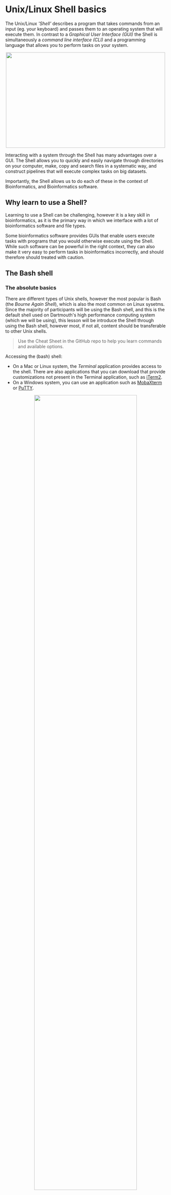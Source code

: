 # Unix/Linux Shell basics

The Unix/Linux *'Shell'* describes a program that takes commands from an input (eg. your keyboard) and passes them to an operating system that will execute them. In contrast to a *Graphical User Interface (GUI)* the Shell is simultaneously a *command line interface (CLI)* and a programming language that allows you to perform tasks on your system.

<p align="center">
  <img src="../figures/terminal.png" height="300" width="500"/>
</p>

Interacting with a system through the Shell has many advantages over a GUI. The Shell allows you to quickly and easily navigate through directories on your computer, make, copy and search files in a systematic way, and construct pipelines that will execute complex tasks on big datasets.

Importantly, the Shell allows us to do each of these in the context of Bioinformatics, and Bioinformatics software.

## Why learn to use a Shell?  
Learning to use a Shell can be challenging, however it is a key skill in bioinformatics, as it is the primary way in which we interface with a lot of bioinformatics software and file types.

Some bioinformatics software provides GUIs that enable users execute tasks with programs that you would otherwise execute using the Shell. While such software can be powerful in the right context, they can also make it very easy to perform tasks in bioinformatics incorrectly, and should therefore should treated with caution.


## The Bash shell

### The absolute basics

There are different types of Unix shells, however the most popular is Bash (the *Bourne Again Shell*), which is also the most common on Linux sysetms. Since the majority of participants will be using the Bash shell, and this is the default shell used on Dartmouth's high performance computing system (which we will be using), this lesson will be introduce the Shell through using the Bash shell, however most, if not all, content should be transferable to other Unix shells.

> Use the Cheat Sheet in the GitHub repo to help you learn commands and available options.

Accessing the (bash) shell:  
- On a Mac or Linux system, the *Terminal* application provides access to the shell. There are also applications that you can download that provide customizations not present in the Terminal application, such as [iTerm2](https://iterm2.com/).
- On a Windows system, you can use an application such as [MobaXterm](https://mobaxterm.mobatek.net/) or [PuTTY](https://www.putty.org/).

<p align="center">
  <img src="../figures/shell.png" height="80%" width="80%"/>
</p>

When you open your terminal application you will be presented with the command prompt `$` when you are able to input commands. If the terminal is busy and cannot currently accept new commands, you will not be presented with the prompt.

When the prompt is shown, you can enter commands by typing them in after the prompt. Commands are typically composed of three components:  
- the name of the command itself  
- any flags or options you wish to run the command with (not always required)
- a file or directory to act on (sometimes implicit)

In the above example, we are asking the Shell to pass the `mkdir` command to the operating system (for making directories) with the `-p` option (which lets us make parent and sub directories at the same time) and the argument detailing what directory we want the command to make.

Manual pages for specific commands can be accessed using the `man` command.
```bash
man mkdir
```

The shell provides us with commands that allow us to list files in our current working directory, as well as change the current working directory to another location. For example:
```bash
# 'ls' command lists files in our current working directory
ls

# run ls with the '-a' option to include hidden files
ls -a

# The pwd command shows you your current working directory
pwd

# cd allows you to change your current working directory ('.' means current directory)
cd ./

# '..' tells the shell to move your current directory up one directory
cd ..

# check you directory again
pwd

# now go back down the tree.  Replace the directory name with your own.
cd OwenW/
pwd
```

To go back down the directory structure, we specified a directory that was in our current working directory (cd). This is called a **relative path**, since it is relative to our current directory and will only work if our current directory is relative to the directory we are trying to reach.  

Relative paths are contrasted to **absolute paths** which always starts with a '/' and will start at the root (highest level) of the directory tree, and work from wherever you are in the directory substructure. For example:
```bash
ls /Users/OwenW/
```

By default, your terminal application will start your current directory as your *home directory* (more on that later). No matter where you are, you can always get back to your home directory using the tilde `~` with the `cd` command.
```bash
cd ~
```

Another useful command is `echo` which will evaluate and print characters provided to it.
```bash
echo "words words words"
```

We can use the redirect command (>) to redirect the output of commands like echo into a file. As an example, lets save the important note we made above to a text file.
```bash
echo "words words words" > mynotes.txt
```
## Log on to discovery cluster

Many of the higher level commands for working with NGS data will require a lot of memory and computing power, more than most laptops can handle efficiently.
The discovery cluster is a resource hosted by Dartmouth's Research Computing team. This cluster enables you to execute high level commands without using the memory and computing power on your local machine (more on this soon). Let's log onto the discovery cluster now. We will use a secure shell command `ssh` to log onto the discovery cluster.

```bash

# Establish the secure shell connection
ssh netID@discovery.dartmouth.edu

# Enter your password at the prompt (when you type no characters will show up to preserve privacy)
netID@discovery.dartmouth.edu's password:

# You're in!
(base) [netID@discovery7 ~]$

```
The commands that you just executed locally in your terminal window work the same way when you are logged into discovery. It is always useful to orient yourself when you're working on an HPC so that you know where the output of all of the commands you run will end up. Let's run our first command to get your location.

```bash

# Check your location on the cluster
pwd

```

You should see something like `/dartfs-hpc/rc/home/h/netID` displayed in response to your command. Initially when you log on you will always be directed to your home directory (the address or path listed above). Your home directory by default will have 50GB of storage space to begin with, if you are running something that requires more storage space it is possible to extend that limit temporarily with the `/dartfs-hpc/scratch/ drive`. This is where we have stored all of the files you will be working with today. Directories and files hosted on the `/dartfs-hpc/scratch/` drive will only be kept for 45 days, you will receive a notification from Research Computing before the data is deleted.

It is a good idea when working on projects on an HPC to stay organized, so let's start by making a folder, or directory, to store all of the work you do today we will call it `fundamentals_of_bioinformatics`. You will notice that I chose a title that has no spaces in it, this is because the space is a special character, special characters need to be *escaped* with the `\` and so `funadmentals_of_bioinformatics` would look like `fundamentals\ of\ bioinformatics` with the escape characters. You can see that file names with spaces become unwieldy to type out so most programmers will replace spaces with `_`, `.`, or `-` in their filenames to keep everything neat.

```bash
# Navigate to scratch so you can make your own directory there 
cd /dartfs-hpc/scratch/

# Make the directory.  Replace 'owm' with your own username.
mkdir -p omw/fundamentals_of_bioinformatics

# Change to the newly-created directory.
cd omw/fundamentals_of_bioinformatics

# Set an alias so we can get here quickly 
alias biow='cd /dartfs-hpc/scratch/omw/fundamentals_of_bioinformatics'
# NOTE: you can add this line to your .bashrc so it get run every time you log in, we will cover this below 

# Check your location on the cluster
pwd

# List the contents of your directory
ls

```
As expected, the new directory that you created is empty there are no files. Lets copy a file from the `/dartfs-hpc/scratch/` directory we created for this workshop to the directory you just created. This file (`all_counts.txt`) provides raw read counts for an RNA-seq experiment, with genes in rows and samples in columns.

```bash

# Copy the file from the scratch drive to the fundamentals_of_bioinformatics directory you just created
cp /dartfs-hpc/scratch/fund_of_bioinfo/all_counts.txt ./

```


### Viewing the contents of files

The shell provides us with commands to view the contents of files in define ways. The `cat` command for example (which stands for for concatenate) will print the entire contents of a file to the terminal. This can be useful for smaller files, but as you will see with larger files can quickly fill the terminal with more lines of data than it can display.

```bash
cat all_counts.txt
```

When working with larger files, which we are usually doing in bioinformatics, you may not wish to print the whole file as it would overrun your terminal. Other commands exist that allow you to explore file contents with more control.
- `more` shows you as much of the file as can be shown in the size of the terminal screen you have open, and you can continue to "scroll" through the rest of the file by using the space bar  
- `less` is a similar command to `more`, and has advantages such as not persiting in the terminal, and being searchable
- `head` will print the first 10 lines by default, but this number can be controlled with the `-n` option
- `tail` will print the final 10 lines of a file, and can also be controlled with the `-n` option

We will use a larger text file to show the utility of these commands, as well as other commands in the subsequent parts of this lesson.
```bash
# Show the first 20 lines of the all_counts.txt file
head -n 20 all_counts.txt

# Show the last 50 lines of the all_counts.txt file
tail -n 50 all_counts.txt

# Use the word count (wc) command with the lines option (-l) to show how many lines (rows) are in the dataset
wc -l all_counts.txt
```

### Renaming and removing files

Sometimes you will need to reorganize your directories or rename a file, which can be achieved with the `mv` command. Let's start by copying the all_counts.txt file from the fundamentals_of_bioinformatics directory to your home directory.

```bash
# Copy the all_counts.txt file to your home directory
cp all_counts.txt ~/all_counts.txt
```
Now let's rename the copy of the all_counts.txt file that we just created.
```bash
# Rename the copied all_counts.txt file
mv ~/all_counts.txt ~/all_counts.copy.txt
```
You can also use the `mv` command to move a file to a new location. Let's move the all_counts.copy.txt from your home directory into your fundamentals_of_bioinformatics directory.
```bash
# Move the all_counts.copy.txt into your fundamentals_of_bioinformatics directory.  Replace scratch directory with your own.
mv ~/all_counts.copy.txt /dartfs-hpc/scratch/omw/fundamentals_of_bioinformatics/all_counts.copy.txt

#check the contents of your fundamentals_of_bioinformatics directory
ls
```

Copying the all_counts.copy.txt file was just an exercise to show you how the tools work, in practice you will want to keep your directories as neat as possible as you accumulate a lot of files. Let's remove the all_counts.copy.txt file with the `rm` command.

```bash
# For the sake of being careful, let's first list the details file to be removed
ls -l all_counts.copy.txt
# Remove the all_counts.copy.txt file
rm all_counts.copy.txt
```

You will notice that before the file was deleted you were asked if you were sure you wanted this file deleted. You want to be careful not to remove files that you did not create if you are working in shared directories. If you want to bypass this checkpoint, you can use the `-f` flag with `rm -f` to force the removal of a file, but be careful with this, as there is no *Trash* equivalent in the shell.

### Manipulating file contents

Some commands enable you to manipulate and subset files based on specific parameters. One useful example is the `cut` command, which allows you to 'cut' a file based on the options you select, such as the `-f` option, which corresponds to fields (columns). We could use `cut` to obtain read counts for only the first 5 samples in `all_counts.txt`.
```bash
# Look at only the counts from the first five columns
cut -f 1,2,3,4,5 all_counts.txt
```

To prevent all rows being printed to our console, we could combine the `cut` command with the `head` command using a *'pipe'*, specified by a '|'. Pipes send the output an initial command to a subsequent command, all in the same line, to allow the output of the first command to be used as the input to the second.
```bash
# List only the first 20 lines of only samples SRR1039508 (col 2) and SRR1039523 (col 17)
cut -f 1,2,17 all_counts.txt | head -n 20
```

Similarly to how we used the pipe operator (|) above, we could use the redirect operator(>) to send the output of the cut command to create a new counts file, that only contains the columns 1 (gene IDs), and samples in columns 2 and 17.
```bash
# Print the counts from SRR1039508 and SRR1039523 to a new file
cut -f 1,2,17 all_counts.txt > all_counts_sub.txt

# look at head of this new file
head all_counts_sub.txt
```

### Pattern matching with *grep*

Often we will want to pull a specific piece of information from a large file, let's say that we were interested in the read counts for a specific gene, ALDH3B1 (Ensembl ID: ENSG00000006534). We can use the `grep` command to search for this ID, or any other character string we are interested in, in our counts matrix.
```bash
# Get the count data for ENSG00000006534 (ALDH3B1) from all_counts.txt
grep "ENSG00000006534" all_counts.txt
```

`grep` is a pattern recognition tool that searches in files for a character string we can define. We can define the entire character string, as we did above, or combine regular characters with special characters (or 'wildcards') to search for specific types of matches. Some commonly used special characters are included in the table below.

Operator | Effect
---|---
\* | wildcard stands for any number of anything
^ | start of the line
$ | end of the line
[0-9] or \d| any number (0123456789)
[a-z]| any lowercase letter
[A-Z]| any uppercase letter
\t | a tab

These regular expressions can be used with any of the tools that you have learned thus far, so if we wanted to list all of the files in our directory that end in .txt we could use the following command.

```bash
# List all files that end in .txt
ls *.txt
```

We can even enhance the power of these regular expressions by specifying how many times we expect to see the regular expression with quantifiers.

Quantifier| Operation
---|---
X* | 0 or more repetitions of X
X+ | 1 or more repetitions of X
X? | 0 or 1 instances of X

Now let's use some of these regular expressions in a `grep` command  to see their utility. Let's use regular expressions to see how many genes have zero reads counted for the first four samples. The flag `-P` indicates that we will be using perl-style regular expressions in the pattern we are searching for, you can use `grep --h` to learn more about available flags for the `grep` command. 

```bash
# Count the number of genes with no reads in the first four samples
grep -P "^ENSG[0-9]*\t0\t0\t0\t0\t" all_counts.txt| wc -l

# Count the number of genes with no reads expressed in any of the samples
grep -P "^ENSG[0-9]*\t0\t0\t0\t0\t0\t0\t0\t0\t0\t0\t0\t0\t0\t0\t0\t0$" all_counts.txt| wc -l
```

### Shell environment variables

The command line *environment* essentially describes a collection of variables that have been set to provide context for the commands that you run. These variables are referred to as *environment variables*. Several environment variables are set automatically every time you log into the bash shell. The `env` command will show all environment variables available in the current shell. Try that now:
```bash
env
```

One important environment variable is `$HOME`, which contains the path to your home directory. Variables such as HOME can be evaluated by placing the `$` in front of them. For example:
```bash
echo $HOME
```

Variables can also be set then called as needed. These can be virtually anything. For example, perhaps you want to save the name of the genome version you are working with in your current session, so it can be easily called multiple times in some bash code you are writing.
```bash
# set the variable
genv='hg38.patch13'

# call it with echo and the $
echo $genv
```

You can also use variables to store commands that you want to run without having to type the entire command out each time. For example, we might run the `ls` command often with the flags `-lah` to show files in a list format, including all hidden files, and with file sizes in human readable format. The entire command would be `ls -lah`, however if we save the command to a variable, and then call the variable directly, the command will be evaluated by the shell.

```bash
# save to variable
ll="ls -lah"

# call variable to execute command
$ll
```

It is possible to make variables you add to your environment persistent, meaning those changes will define your environment each time you start a new bash session. This can be achieved by adding the variable assignment to one of the *environment files*, which are a set of files that are executed everytime you start a new bash session. These files are typically hidden, so we need to use `ls` with the `-a` flag to see them.

List all files in your home directory and locate the `.bash_profile` environment file, and view its contents with the `cat` command.

```bash
# navigate to your home directory
cd ~

# view files in current working directory and include hidden files
ls -a

# view contents of bash profile
cat .bash_profile
```

The `.bash_profile` is run every time you start a bash session and contains variables used to configure the bash environment. You can add lines to the `.bash_profile` to set environment variables that will be established each time you start a new session. Lets add the command we created above to our `.bash_profile`.
```bash
# use the nano text editor to add the line ' ll="ls -lah" ' to your bash_profile
nano `.bash_profile`

# source the new bash_profile to add the environment variables to your current session (or start a new bash session)
source ~/.bash_profile

# now run the command as we did above
$ll
```

Now `$ll` will be set as an environment variable every time we start a new bash terminal. It is also possible to avoid using the `$` to evaluate this variable by using the `alias` command in bash. `alias` allows you to set command that can be called directly using whatever characters you define, and can be added to your `.bash_profile` in the same way as we did above.

```bash
# make an alias for the ls -lah command
alias ll="ls -lah"

# call command directly with ll
ll
```

Another effective use of an alias is for accessing specific directories quickly. For example, if we had a project sub directory that we regularly want to access, such as `~/project/with/many/directories/`, we would need to write this out every time to get there from our $HOME directory, using `cd /project/with/many/directories/`. Using an alias, we can save this command so that it is more easily callable.
```bash
# make a long directory path that you may want to get to quickly in the future
mkdir -p ~/project/with/many/directories/

# make an alias for it
alias pd="cd ~/project/with/many/directories/"

# now call the alias
pd

# check your current dir
pwd
```

Again, just like above, we could add this line defining the alias command to our `.bash_profile` to make this alias available every time we start a new bash session, without even having to set it (after we have put it in our `.bash_profile`). Do this again with nano:
```bash
nano .bash_profile
```

### The $PATH environment variable

Another very important environment variable is `$PATH`, which stores a list of directories that tells bash where specific programs that we want to be available to us are stored. Programs are executable files, and bash needs to know where these files are in order to run the commands as we call them.

The list is stored as strings separated by colons, so that many directories can be defined. Use `echo` to print `$PATH` variable.
```shell
echo $PATH

# Make the output more readable using 'tr' to swap the colons for newlines
echo $PATH| tr ":" "\n"
```

As you can see, many of the directory names end in `bin` which standards for *binary*, which is a common directory name to store executables (programs).

Importantly, you can add directories to your `$PATH` as you either create or install programs, making them available to you as executables. Since the `$PATH` variable is set each time your `.bash_profile` is run at the start of a new session, the executables you add to `$PATH` will be available for you in a new bash session, without having to add them to your `$PATH` again.

We will create an executable file and add it to our $PATH in another lesson, however below is a toy example of how you would add a new executables directory to your `$PATH` variable:
```
export PATH="~/location/of/new/executables:$PATH"
```

A command for finding where a program lives in the $PATH is the `which` command. This can be useful for debugging environment issues as they arise when trying to use or install new software. Check where the executable for the `echo` command is located.  The `which` command :
```r
which echo
```

Many commands like `ls` will also accept wildcards, which are special character instances that allow you to do things like operate on multiple files at one time, or search for specific patterns (either in files or file names). A wildcard character is the asterisk, which can be used to represent any number of characters.
```bash
# list all files in my current directory with the file extension .txt
ls *.txt
```

### Customizing your environment

You will notice the prompt in your terminal when you are logged onto discovery starts with the term `(base)` what this is indicating is that the environments loaded in your .bash_profile are the tools that are available for you to use. For this workshop (and for most NGS data processing) you will need to extend the software packages that are available to you.

We will do this now by loading a new environment with the tool `conda`. We have pre-built this `conda` environment for you such that all of the tools you will need have been loaded into this environment, you should have created this environment with the commands included in the welcome and setup email. Tomorrow we will talk more about how to create your own custom `conda` environment.

```bash
# Load conda environment
conda activate bioinfo
# Check your PATH compared to before activating, note the additional binaries folder
echo $PATH| tr ":" "\n"
```
This should change the word at the beginning of your prompt from `(base)` to the name of the conda environment that you just loaded `(bioinfo)`.

> As we move through the subsequent lessons, we will introduce more complex bash commands in order to manipulate common bioinformatics file types. If you are ever confused about what a command does, remember you can always use `man` to check out the manual page (or Google it). It you are confused about how commands are used in conjunction with each other, it can also be helpful to break them down and run parts individually, in order to understand what the constituent parts do.

### Breakout room activities

- PRACTICE the bash commands - getting muscle memory for these commands and how to combine them and how they work are going free up your brain power to think about the analysis you want to perform rather than the commands you need to use. 
- Check out the cheat sheet links
